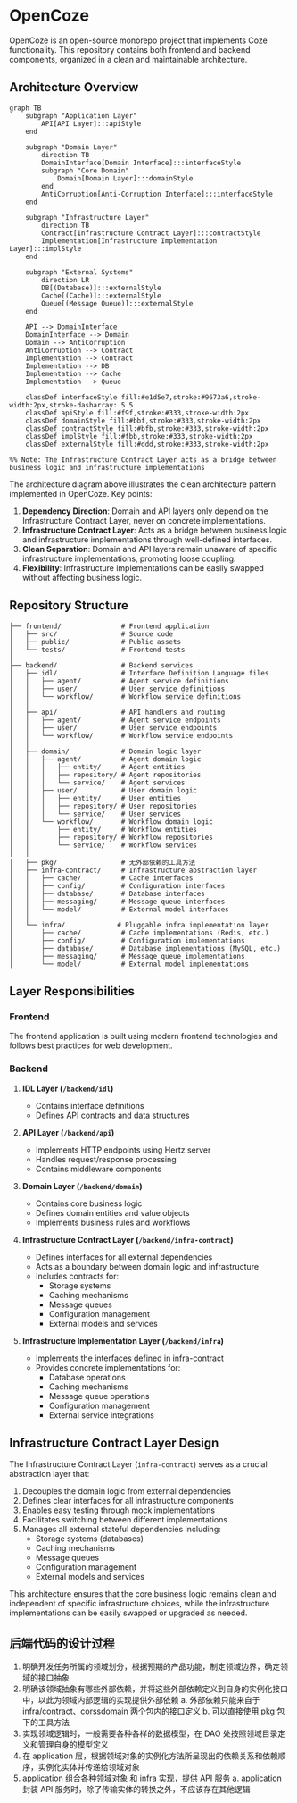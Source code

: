 # OpenCoze

OpenCoze is an open-source monorepo project that implements Coze functionality. This repository contains both frontend and backend components, organized in a clean and maintainable architecture.

## Architecture Overview

```mermaid
graph TB
    subgraph "Application Layer"
        API[API Layer]:::apiStyle
    end

    subgraph "Domain Layer"
        direction TB
        DomainInterface[Domain Interface]:::interfaceStyle
        subgraph "Core Domain"
            Domain[Domain Layer]:::domainStyle
        end
        AntiCorruption[Anti-Corruption Interface]:::interfaceStyle
    end

    subgraph "Infrastructure Layer"
        direction TB
        Contract[Infrastructure Contract Layer]:::contractStyle
        Implementation[Infrastructure Implementation Layer]:::implStyle
    end

    subgraph "External Systems"
        direction LR
        DB[(Database)]:::externalStyle
        Cache[(Cache)]:::externalStyle
        Queue[(Message Queue)]:::externalStyle
    end

    API --> DomainInterface
    DomainInterface --> Domain
    Domain --> AntiCorruption
    AntiCorruption --> Contract
    Implementation --> Contract
    Implementation --> DB
    Implementation --> Cache
    Implementation --> Queue

    classDef interfaceStyle fill:#e1d5e7,stroke:#9673a6,stroke-width:2px,stroke-dasharray: 5 5
    classDef apiStyle fill:#f9f,stroke:#333,stroke-width:2px
    classDef domainStyle fill:#bbf,stroke:#333,stroke-width:2px
    classDef contractStyle fill:#bfb,stroke:#333,stroke-width:2px
    classDef implStyle fill:#fbb,stroke:#333,stroke-width:2px
    classDef externalStyle fill:#ddd,stroke:#333,stroke-width:2px

%% Note: The Infrastructure Contract Layer acts as a bridge between business logic and infrastructure implementations
```

The architecture diagram above illustrates the clean architecture pattern implemented in OpenCoze. Key points:

1. **Dependency Direction**: Domain and API layers only depend on the Infrastructure Contract Layer, never on concrete implementations.
2. **Infrastructure Contract Layer**: Acts as a bridge between business logic and infrastructure implementations through well-defined interfaces.
3. **Clean Separation**: Domain and API layers remain unaware of specific infrastructure implementations, promoting loose coupling.
4. **Flexibility**: Infrastructure implementations can be easily swapped without affecting business logic.

## Repository Structure

```
├── frontend/               # Frontend application
│   ├── src/                # Source code
│   ├── public/             # Public assets
│   └── tests/              # Frontend tests
│
├── backend/                # Backend services
│   ├── idl/                # Interface Definition Language files
│   │   ├── agent/          # Agent service definitions
│   │   ├── user/           # User service definitions
│   │   └── workflow/       # Workflow service definitions
│   │
│   ├── api/                # API handlers and routing
│   │   ├── agent/          # Agent service endpoints
│   │   ├── user/           # User service endpoints
│   │   └── workflow/       # Workflow service endpoints
│   │
│   ├── domain/             # Domain logic layer
│   │   ├── agent/          # Agent domain logic
│   │   │   ├── entity/     # Agent entities
│   │   │   ├── repository/ # Agent repositories
│   │   │   └── service/    # Agent services
│   │   ├── user/           # User domain logic
│   │   │   ├── entity/     # User entities
│   │   │   ├── repository/ # User repositories
│   │   │   └── service/    # User services
│   │   └── workflow/       # Workflow domain logic
│   │       ├── entity/     # Workflow entities
│   │       ├── repository/ # Workflow repositories
│   │       └── service/    # Workflow services
│   │
│   ├── pkg/                # 无外部依赖的工具方法
│   ├── infra-contract/     # Infrastructure abstraction layer
│   │   ├── cache/          # Cache interfaces
│   │   ├── config/         # Configuration interfaces
│   │   ├── database/       # Database interfaces
│   │   ├── messaging/      # Message queue interfaces
│   │   └── model/          # External model interfaces
│   │
│   └── infra/             # Pluggable infra implementation layer
│       ├── cache/          # Cache implementations (Redis, etc.)
│       ├── config/         # Configuration implementations
│       ├── database/       # Database implementations (MySQL, etc.)
│       ├── messaging/      # Message queue implementations
│       └── model/          # External model implementations
```

## Layer Responsibilities

### Frontend
The frontend application is built using modern frontend technologies and follows best practices for web development.

### Backend

1. **IDL Layer (`/backend/idl`)**
   - Contains interface definitions
   - Defines API contracts and data structures

2. **API Layer (`/backend/api`)**
   - Implements HTTP endpoints using Hertz server
   - Handles request/response processing
   - Contains middleware components

3. **Domain Layer (`/backend/domain`)**
   - Contains core business logic
   - Defines domain entities and value objects
   - Implements business rules and workflows

4. **Infrastructure Contract Layer (`/backend/infra-contract`)**
   - Defines interfaces for all external dependencies
   - Acts as a boundary between domain logic and infrastructure
   - Includes contracts for:
     * Storage systems
     * Caching mechanisms
     * Message queues
     * Configuration management
     * External models and services

5. **Infrastructure Implementation Layer (`/backend/infra`)**
   - Implements the interfaces defined in infra-contract
   - Provides concrete implementations for:
     * Database operations
     * Caching mechanisms
     * Message queue operations
     * Configuration management
     * External service integrations

## Infrastructure Contract Layer Design

The Infrastructure Contract Layer (`infra-contract`) serves as a crucial abstraction layer that:

1. Decouples the domain logic from external dependencies
2. Defines clear interfaces for all infrastructure components
3. Enables easy testing through mock implementations
4. Facilitates switching between different implementations
5. Manages all external stateful dependencies including:
   - Storage systems (databases)
   - Caching mechanisms
   - Message queues
   - Configuration management
   - External models and services

This architecture ensures that the core business logic remains clean and independent of specific infrastructure choices, while the infrastructure implementations can be easily swapped or upgraded as needed.

## 后端代码的设计过程
1. 明确开发任务所属的领域划分，根据预期的产品功能，制定领域边界，确定领域的接口抽象
2. 明确该领域抽象有哪些外部依赖，并将这些外部依赖定义到自身的实例化接口中，以此为领域内部逻辑的实现提供外部依赖
    a. 外部依赖只能来自于 infra/contract、corssdomain 两个包内的接口定义
    b. 可以直接使用 pkg 包下的工具方法
3. 实现领域逻辑时，一般需要各种各样的数据模型，在 DAO 处按照领域目录定义和管理自身的模型定义
4. 在 application 层，根据领域对象的实例化方法所呈现出的依赖关系和依赖顺序，实例化实体并传递给领域对象
5. application 组合各种领域对象 和 infra 实现，提供 API 服务
    a. application 封装 API 服务时，除了传输实体的转换之外，不应该存在其他逻辑